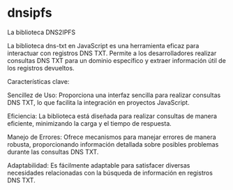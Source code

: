 # dnsipfs
La biblioteca DNS2IPFS


La biblioteca dns-txt en JavaScript es una herramienta eficaz para interactuar con registros DNS TXT. Permite a los desarrolladores realizar consultas DNS TXT para un dominio específico y extraer información útil de los registros devueltos.

Características clave:

Sencillez de Uso: Proporciona una interfaz sencilla para realizar consultas DNS TXT, lo que facilita la integración en proyectos JavaScript.

Eficiencia: La biblioteca está diseñada para realizar consultas de manera eficiente, minimizando la carga y el tiempo de respuesta.

Manejo de Errores: Ofrece mecanismos para manejar errores de manera robusta, proporcionando información detallada sobre posibles problemas durante las consultas DNS TXT.

Adaptabilidad: Es fácilmente adaptable para satisfacer diversas necesidades relacionadas con la búsqueda de información en registros DNS TXT.
